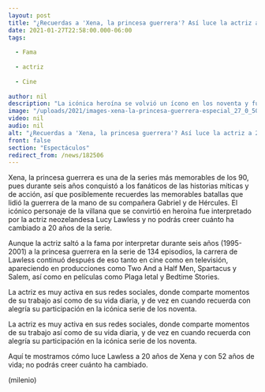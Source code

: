 ```yaml
---
layout: post
title: "¿Recuerdas a 'Xena, la princesa guerrera'? Así luce la actriz a 20 años de la serie"
date: 2021-01-27T22:58:00.000-06:00
tags:
  
  - Fama
  
  - actriz
  
  - Cine
  
author: nil
description: "La icónica heroína se volvió un ícono en los noventa y fue interpretada por la actriz neozelandesa Lucy Lawless. "
image: "/uploads/2021/images-xena-la-princesa-guerrera-especial_27_0_506_315.jpg"
video: nil
audio: nil
alt: "¿Recuerdas a 'Xena, la princesa guerrera'? Así luce la actriz a 20 años de la serie"
front: false
section: "Espectáculos"
redirect_from: /news/182506
---
```


Xena, la princesa guerrera es una de la series más memorables de los 90, pues durante seis años conquistó a los fanáticos de las historias míticas y de acción, así que posiblemente recuerdes las memorables batallas que lidió la guerrera de la mano de su compañera Gabriel y de Hércules. El icónico personaje de la villana que se convirtió en heroína fue interpretado por la actriz neozelandesa Lucy Lawless y no podrás creer cuánto ha cambiado a 20 años de la serie. 

Aunque la actriz saltó a la fama por interpretar durante seis años (1995-2001) a la princesa guerrera en la serie de 134 episodios, la carrera de Lawless continuó después de eso tanto en cine como en televisión, apareciendo en producciones como Two And a Half Men, Spartacus y Salem, así como en películas como Plaga letal y Bedtime Stories.

La actriz es muy activa en sus redes sociales, donde comparte momentos de su trabajo así como de su vida diaria, y de vez en cuando recuerda con alegría su participación en la icónica serie de los noventa.  

La actriz es muy activa en sus redes sociales, donde comparte momentos de su trabajo así como de su vida diaria, y de vez en cuando recuerda con alegría su participación en la icónica serie de los noventa.  

Aquí te mostramos cómo luce Lawless a 20 años de Xena y con 52 años de vida; no podrás creer cuánto ha cambiado. 

(milenio)